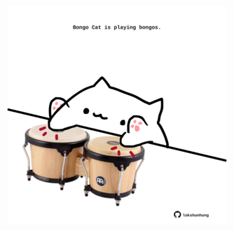 <!-- built at 21/03/2023, 18:01:01 UTC -->
<p align="center">
  <img width="500" height="500" src="./ReadmeImage.svg">
</p>
